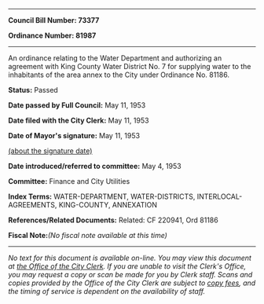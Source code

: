

********

**Council Bill Number: 73377**
   
**Ordinance Number: 81987**
********

 An ordinance relating to the Water Department and authorizing an agreement with King County Water District No. 7 for supplying water to the inhabitants of the area annex to the City under Ordinance No. 81186.

**Status:** Passed
   
**Date passed by Full Council:** May 11, 1953
   
**Date filed with the City Clerk:** May 11, 1953
   
**Date of Mayor's signature:** May 11, 1953
   
[(about the signature date)](/~public/approvaldate.htm)
   
   
   
**Date introduced/referred to committee:** May 4, 1953
   
**Committee:** Finance and City Utilities
   
   
**Index Terms:** WATER-DEPARTMENT, WATER-DISTRICTS, INTERLOCAL-AGREEMENTS, KING-COUNTY, ANNEXATION

**References/Related Documents:** Related: CF 220941, Ord 81186

**Fiscal Note:**_(No fiscal note available at this time)_
********

_No text for this document is available on-line. You may view this document at [the Office of the City Clerk](http://www.seattle.gov/leg/clerk/contactUs.htm). If you are unable to visit the Clerk's Office, you may request a copy or scan be made for you by Clerk staff. Scans and copies provided by the Office of the City Clerk are subject to [copy fees](http://clerk.seattle.gov/~public/clerkfees.htm), and the timing of service is dependent on the availability of staff._

